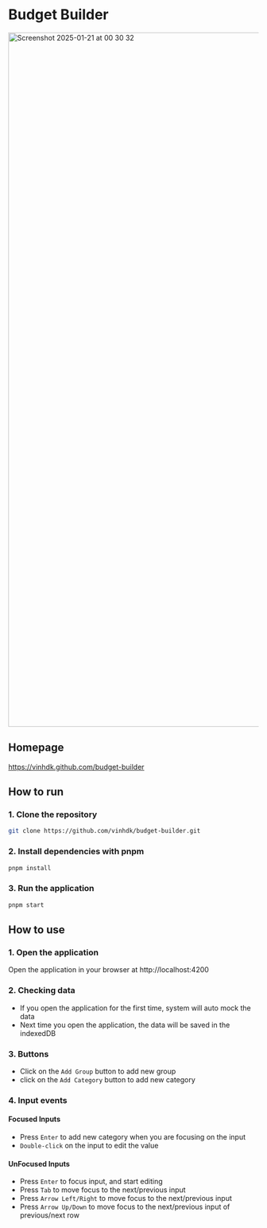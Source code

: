 # Budget Builder
<img width="1394" alt="Screenshot 2025-01-21 at 00 30 32" src="https://github.com/user-attachments/assets/f6064f64-0247-455a-b91a-26fd4a0e45eb" />

## Homepage

https://vinhdk.github.com/budget-builder

## How to run

### 1. Clone the repository

```bash
git clone https://github.com/vinhdk/budget-builder.git
```

### 2. Install dependencies with pnpm

```bash
pnpm install
```

### 3. Run the application

```bash
pnpm start
```

## How to use

### 1. Open the application

Open the application in your browser at http://localhost:4200

### 2. Checking data

- If you open the application for the first time, system will auto mock the data
- Next time you open the application, the data will be saved in the indexedDB

### 3. Buttons

- Click on the `Add Group` button to add new group
- click on the `Add Category` button to add new category

### 4. Input events

#### Focused Inputs

- Press `Enter` to add new category when you are focusing on the input
- `Double-click` on the input to edit the value

#### UnFocused Inputs

- Press `Enter` to focus input, and start editing
- Press `Tab` to move focus to the next/previous input
- Press `Arrow Left/Right` to move focus to the next/previous input
- Press `Arrow Up/Down` to move focus to the next/previous input of previous/next row
